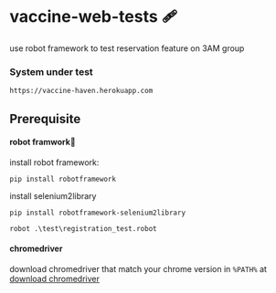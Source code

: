 # vaccine-web-tests :adhesive_bandage:
use robot framework to test reservation feature on 3AM group

### System under test
```
https://vaccine-haven.herokuapp.com
```

## Prerequisite

#### robot framwork:robot:
install robot framework:
```
pip install robotframework
```
install selenium2library
```
pip install robotframework-selenium2library
```
```
robot .\test\registration_test.robot
```

#### chromedriver
download chromedriver that match your chrome version in `%PATH%` at [download chromedriver](https://chromedriver.chromium.org/downloads)
